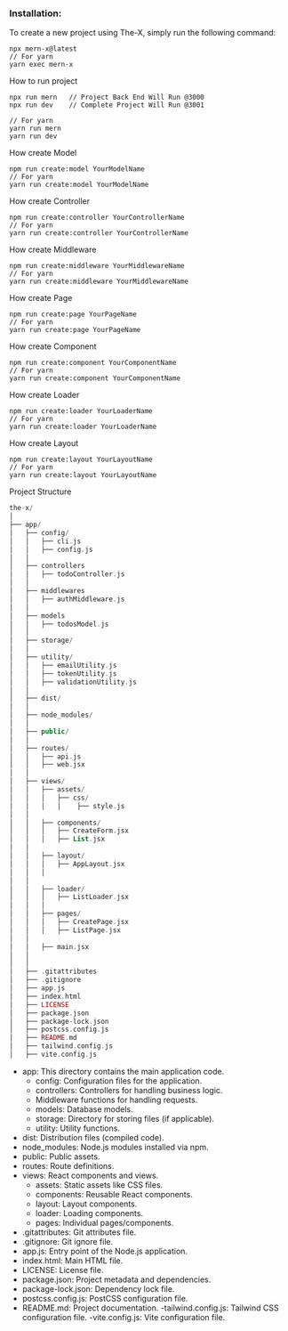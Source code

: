 ### Installation:

To create a new project using The-X, simply run the following command:
```
npx mern-x@latest
// For yarn 
yarn exec mern-x
```

How to run project 
```
npx run mern   // Project Back End Will Run @3000
npx run dev    // Complete Project Will Run @3001

// For yarn 
yarn run mern
yarn run dev
```

How create Model
```
npm run create:model YourModelName
// For yarn 
yarn run create:model YourModelName
```

How create Controller
```
npm run create:controller YourControllerName
// For yarn 
yarn run create:controller YourControllerName
```

How create Middleware
```
npm run create:middleware YourMiddlewareName
// For yarn 
yarn run create:middleware YourMiddlewareName
```

How create Page
```
npm run create:page YourPageName
// For yarn 
yarn run create:page YourPageName
```

How create Component
```
npm run create:component YourComponentName
// For yarn 
yarn run create:component YourComponentName
```

How create Loader
```
npm run create:loader YourLoaderName
// For yarn 
yarn run create:loader YourLoaderName
```

How create Layout
```
npm run create:layout YourLayoutName
// For yarn
yarn run create:layout YourLayoutName
```




Project Structure 

```php
the-x/
│
├── app/                                      
│   ├── config/                                 
│   │   ├── cli.js
│   │   ├── config.js
│   │
│   ├── controllers
│   │   ├── todoController.js
│   │
│   ├── middlewares
│   │   ├── authMiddleware.js
│   │
│   ├── models
│   │   ├── todosModel.js
│   │
│   ├── storage/
│   │
│   ├── utility/
│   │   ├── emailUtility.js
│   │   ├── tokenUtility.js
│   │   ├── validationUtility.js
│   │
│   ├── dist/
│   │
│   ├── node_modules/
│   │
│   ├── public/
│   │
│   ├── routes/
│   │   ├── api.js
│   │   ├── web.jsx
│   │
│   ├── views/
│   │   ├── assets/
│   │   │   ├── css/
│   │   │   │    ├── style.js
│   │     
│   │   ├── components/
│   │   │   ├── CreateForm.jsx
│   │   │   ├── List.jsx 
│   │   
│   │   ├── layout/
│   │   │   ├── AppLayout.jsx
│   │   │
│   │   
│   │   ├── loader/
│   │   │   ├── ListLoader.jsx
│   │   │ 
│   │   ├── pages/
│   │   │   ├── CreatePage.jsx
│   │   │   ├── ListPage.jsx 
│   │     
│   │   ├── main.jsx  
│   │
│   │
│   ├── .gitattributes
│   ├── .gitignore
│   ├── app.js
│   ├── index.html
│   ├── LICENSE
│   ├── package.json
│   ├── package-lock.json
│   ├── postcss.config.js
│   ├── README.md
│   ├── tailwind.config.js
│   ├── vite.config.js
```


- app: This directory contains the main application code.
  - config: Configuration files for the application.
  - controllers: Controllers for handling business logic.
  - Middleware functions for handling requests.
  - models: Database models.
  - storage: Directory for storing files (if applicable).
  - utility: Utility functions.
- dist: Distribution files (compiled code).
- node_modules: Node.js modules installed via npm.
- public: Public assets.
- routes: Route definitions.
- views: React components and views.
  - assets: Static assets like CSS files.
  - components: Reusable React components.
  - layout: Layout components.
  - loader: Loading components.
  - pages: Individual pages/components.
- .gitattributes: Git attributes file.
- .gitignore: Git ignore file.
- app.js: Entry point of the Node.js application.
- index.html: Main HTML file.
- LICENSE: License file.
- package.json: Project metadata and dependencies.
- package-lock.json: Dependency lock file.
- postcss.config.js: PostCSS configuration file.
- README.md: Project documentation.
-tailwind.config.js: Tailwind CSS configuration file.
-vite.config.js: Vite configuration file.
